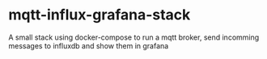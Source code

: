 # mqtt-influx-grafana-stack
A small stack using docker-compose to run a mqtt broker, send incomming messages to influxdb and show them in grafana
